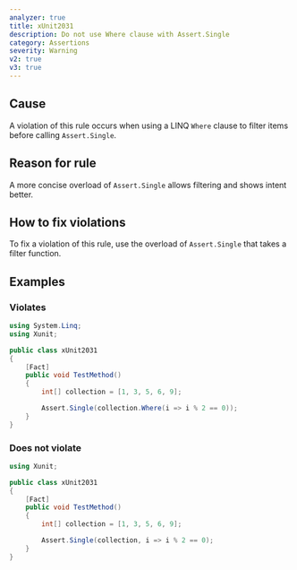 ```yaml
---
analyzer: true
title: xUnit2031
description: Do not use Where clause with Assert.Single
category: Assertions
severity: Warning
v2: true
v3: true
---
```


## Cause

A violation of this rule occurs when using a LINQ `Where` clause to filter items before calling `Assert.Single`.

## Reason for rule

A more concise overload of `Assert.Single` allows filtering and shows intent better.

## How to fix violations

To fix a violation of this rule, use the overload of `Assert.Single` that takes a filter function.

## Examples

### Violates

```csharp
using System.Linq;
using Xunit;

public class xUnit2031
{
    [Fact]
    public void TestMethod()
    {
        int[] collection = [1, 3, 5, 6, 9];

        Assert.Single(collection.Where(i => i % 2 == 0));
    }
}
```

### Does not violate

```csharp
using Xunit;

public class xUnit2031
{
    [Fact]
    public void TestMethod()
    {
        int[] collection = [1, 3, 5, 6, 9];

        Assert.Single(collection, i => i % 2 == 0);
    }
}
```
